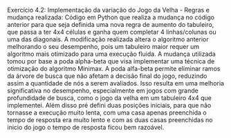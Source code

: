 Exercício 4.2:  Implementação da variação do Jogo da Velha - Regras e mudança realizada:
Código em Python que realiza a mudança no código anterior para que seja definida uma nova regra de aumento do tabuleiro, que passa a ter 4x4 células e ganha quem completar 4 linhas/colunas ou uma das diagonais.
A modificação realizada altera o algoritmo anterior melhorando o seu desempenho, pois um tabuleiro maior requer um algoritmo mais otimizado para uma execução fluida. A mudança utilizada tomou por base a poda alpha-beta que visa implementar uma técnica de otimização do algoritmo Minimax.
A poda alfa-beta permite eliminar ramos da árvore de busca que não afetam a decisão final do jogo, reduzindo assim a quantidade de nós a serem avaliados. Isso resulta em uma melhoria significativa no desempenho, especialmente em jogos com grande profundidade de busca, como o jogo da velha em um tabuleiro 4x4 que implementei. Além disso pré defini duas posições iniciais, para que não tornasse a execução muito lenta, com uma casa apenas preenchida o tempo de resposta era muito lento e com as duas casas preenchidas no inicio do jogo o tempo de resposta ficou bem razoável. 

